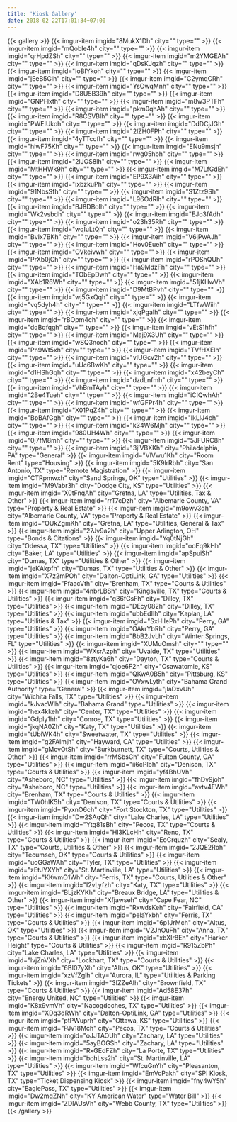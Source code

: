 ```yaml
---
title: 'Kiosk Gallery'
date: 2018-02-22T17:01:34+07:00
---
```


{{< gallery >}}
    {{< imgur-item imgid="8MukX1Dh" city="" type="" >}}
    {{< imgur-item imgid="mQoble4h" city="" type="" >}}
    {{< imgur-item imgid="qrHpdZSh" city="" type="" >}}
    {{< imgur-item imgid="m2YMGEAh" city="" type="" >}}
    {{< imgur-item imgid="qDsKJqzh" city="" type="" >}}
    {{< imgur-item imgid="IoBIYkoh" city="" type="" >}}
    {{< imgur-item imgid="jEeB5Glh" city="" type="" >}}
    {{< imgur-item imgid="C2ymqCRh" city="" type="" >}}
    {{< imgur-item imgid="YsOwqMnh" city="" type="" >}}
    {{< imgur-item imgid="D8U5B39h" city="" type="" >}}
    {{< imgur-item imgid="GNPFlxth" city="" type="" >}}
    {{< imgur-item imgid="m8w3PTFh" city="" type="" >}}
    {{< imgur-item imgid="pkm0qhAh" city="" type="" >}}
    {{< imgur-item imgid="R8CSVBIh" city="" type="" >}}
    {{< imgur-item imgid="PWEIUkoh" city="" type="" >}}
    {{< imgur-item imgid="DdDCjJGh" city="" type="" >}}
    {{< imgur-item imgid="2lZH0FPh" city="" type="" >}}
    {{< imgur-item imgid="4yTTccfh" city="" type="" >}}
    {{< imgur-item imgid="hiwF75Kh" city="" type="" >}}
    {{< imgur-item imgid="ENu9msjh" city="" type="" >}}
    {{< imgur-item imgid="rwg05hbh" city="" type="" >}}
    {{< imgur-item imgid="2lJOS8lh" city="" type="" >}}
    {{< imgur-item imgid="MtHHWk9h" city="" type="" >}}
    {{< imgur-item imgid="M7LfGdEh" city="" type="" >}}
    {{< imgur-item imgid="EP9X3Aih" city="" type="" >}}
    {{< imgur-item imgid="ixbzkuPh" city="" type="" >}}
    {{< imgur-item imgid="91NbsSfh" city="" type="" >}}
    {{< imgur-item imgid="S1Ztz9Sh" city="" type="" >}}
    {{< imgur-item imgid="L96OdRlh" city="" type="" >}}
    {{< imgur-item imgid="BJ8DBoIh" city="" type="" >}}
    {{< imgur-item imgid="Wk2vsbdh" city="" type="" >}}
    {{< imgur-item imgid="EJo3fAdh" city="" type="" >}}
    {{< imgur-item imgid="o23h35Rh" city="" type="" >}}
    {{< imgur-item imgid="wqIuLtQh" city="" type="" >}}
    {{< imgur-item imgid="BvIx7BKh" city="" type="" >}}
    {{< imgur-item imgid="V6jPwAJh" city="" type="" >}}
    {{< imgur-item imgid="Hov0Eueh" city="" type="" >}}
    {{< imgur-item imgid="OVkeivwh" city="" type="" >}}
    {{< imgur-item imgid="PrXb0jCh" city="" type="" >}}
    {{< imgur-item imgid="rPOShQUh" city="" type="" >}}
    {{< imgur-item imgid="Ha9MdzFh" city="" type="" >}}
    {{< imgur-item imgid="TObEpDwh" city="" type="" >}}
    {{< imgur-item imgid="XAb1R6Wh" city="" type="" >}}
    {{< imgur-item imgid="51jKHwVh" city="" type="" >}}
    {{< imgur-item imgid="D9MtBPvh" city="" type="" >}}
    {{< imgur-item imgid="wj5GxQqh" city="" type="" >}}
    {{< imgur-item imgid="vq5dyh4h" city="" type="" >}}
    {{< imgur-item imgid="LTfwWiih" city="" type="" >}}
    {{< imgur-item imgid="xjqPgaIh" city="" type="" >}}
    {{< imgur-item imgid="rBOpm4ch" city="" type="" >}}
    {{< imgur-item imgid="dqBqfqgh" city="" type="" >}}
    {{< imgur-item imgid="vEtS1hfh" city="" type="" >}}
    {{< imgur-item imgid="Maj9X3Uh" city="" type="" >}}
    {{< imgur-item imgid="wSQ3noch" city="" type="" >}}
    {{< imgur-item imgid="Pn9Wt5xh" city="" type="" >}}
    {{< imgur-item imgid="TVfHXElh" city="" type="" >}}
    {{< imgur-item imgid="vIUGcv2h" city="" type="" >}}
    {{< imgur-item imgid="uUc6BwKh" city="" type="" >}}
    {{< imgur-item imgid="d1HShGqh" city="" type="" >}}
    {{< imgur-item imgid="x42beyCh" city="" type="" >}}
    {{< imgur-item imgid="dzdLnfmh" city="" type="" >}}
    {{< imgur-item imgid="VhBmTAyh" city="" type="" >}}
    {{< imgur-item imgid="2Be4Tueh" city="" type="" >}}
    {{< imgur-item imgid="iCIQwhAh" city="" type="" >}}
    {{< imgur-item imgid="wfGFPr4h" city="" type="" >}}
    {{< imgur-item imgid="X01PqZ4h" city="" type="" >}}
    {{< imgur-item imgid="BpBAfGgh" city="" type="" >}}
    {{< imgur-item imgid="lkLIJ4ch" city="" type="" >}}
    {{< imgur-item imgid="k34W6Mjh" city="" type="" >}}
    {{< imgur-item imgid="980UH4Wh" city="" type="" >}}
    {{< imgur-item imgid="0j7fM8mh" city="" type="" >}}
    {{< imgur-item imgid="5JFURC8h" city="" type="" >}}
    {{< imgur-item imgid="3jlVBXKh" city="Philadelphia, PA" type="General" >}}
    {{< imgur-item imgid="VlVwu1Kh" city="Room Rent" type="Housing" >}}
    {{< imgur-item imgid="5K9lrRbh" city="San Antonio, TX" type="Remote Magistration" >}}
    {{< imgur-item imgid="CTRpmwxh" city="Sand Springs, OK" type="Utilities" >}}
    {{< imgur-item imgid="M9Vabr3h" city="Dodge City, KS" type="Utilities" >}}
    {{< imgur-item imgid="X0tFnqAh" city="Gretna, LA" type="Utilities, Tax & Other" >}}
    {{< imgur-item imgid="rrT7cDzh" city="Albemarle County, VA" type="Property & Real Estate" >}}
    {{< imgur-item imgid="m9owv3dh" city="Albemarle County, VA" type="Property & Real Estate" >}}
    {{< imgur-item imgid="OUkZgmKh" city="Gretna, LA" type="Utilities, General & Tax" >}}
    {{< imgur-item imgid="27Jv9a2h" city="Upper Arlington, OH" type="Bonds & Citations" >}}
    {{< imgur-item imgid="Yq0tNjGh" city="Odessa, TX" type="Utilities" >}}
    {{< imgur-item imgid="ooEq9kHh" city="Baker, LA" type="Utilities" >}}
    {{< imgur-item imgid="apSpuiSh" city="Dumas, TX" type="Utilities & Other" >}}
    {{< imgur-item imgid="jeKAkpfh" city="Dumas, TX" type="Utilities & Other" >}}
    {{< imgur-item imgid="X7z2mPOh" city="Dalton-OptiLink, GA" type="Utilities" >}}
    {{< imgur-item imgid="FfaacVth" city="Brenham, TX" type="Courts & Utilities" >}}
    {{< imgur-item imgid="4nbrLBSh" city="Kingsville, TX" type="Courts & Utilities" >}}
    {{< imgur-item imgid="q36fGsFh" city="Dilley, TX" type="Utilities" >}}
    {{< imgur-item imgid="DEcy082h" city="Dilley, TX" type="Utilities" >}}
    {{< imgur-item imgid="ubbEdIIh" city="Kaplan, LA" type="Utilities & Tax" >}}
    {{< imgur-item imgid="SxHIIePh" city="Perry, GA" type="Utilities" >}}
    {{< imgur-item imgid="OAkrYbRh" city="Perry, GA" type="Utilities" >}}
    {{< imgur-item imgid="BbB2JvLh" city="Winter Springs, FL" type="Utilities" >}}
    {{< imgur-item imgid="XUMuOmsh" city="" type="" >}}
    {{< imgur-item imgid="WXsrAzph" city="Uvalde, TX" type="Utilities" >}}
    {{< imgur-item imgid="8ztyKa6h" city="Dayton, TX" type="Courts & Utilities" >}}
    {{< imgur-item imgid="qjoe6F2h" city="Osawatomie, KS" type="Utilities" >}}
    {{< imgur-item imgid="QKwA0B5h" city="Pittsburg, KS" type="Utilities" >}}
    {{< imgur-item imgid="OVxwLyth" city="Bahama Grand Authority" type="General" >}}
    {{< imgur-item imgid="jIaDxvUh" city="Wichita Falls, TX" type="Utilities" >}}
    {{< imgur-item imgid="kJvacWlh" city="Bahama Grand" type="Utilities" >}}
    {{< imgur-item imgid="hex4kkeh" city="Center, TX" type="Utilities" >}}
    {{< imgur-item imgid="Gdply1hh" city="Conroe, TX" type="Utilities" >}}
    {{< imgur-item imgid="jkqNA0Zh" city="Katy, TX" type="Utilities" >}}
    {{< imgur-item imgid="tUbiWK4h" city="Sweetwater, TX" type="Utilities" >}}
    {{< imgur-item imgid="g2FAlmjh" city="Hayward, CA" type="Utilities" >}}
    {{< imgur-item imgid="gMcvOtSh" city="Burkburnett, TX" type="Courts, Utilities & Other" >}}
    {{< imgur-item imgid="rrMSbsCh" city="Fulton County, GA" type="Utilities" >}}
    {{< imgur-item imgid="ii6cPlbh" city="Denison, TX" type="Courts & Utilities" >}}
    {{< imgur-item imgid="yf4BhUVh" city="Asheboro, NC" type="Utilities" >}}
    {{< imgur-item imgid="fhDv9joh" city="Asheboro, NC" type="Utilities" >}}
    {{< imgur-item imgid="avtv4EWh" city="Brenham, TX" type="Courts & Utilities" >}}
    {{< imgur-item imgid="TW0hIK5h" city="Denison, TX" type="Courts & Utilities" >}}
    {{< imgur-item imgid="PyxnO6ch" city="Fort Stockton, TX" type="Utilities" >}}
    {{< imgur-item imgid="Dw2SAqQh" city="Lake Charles, LA" type="Utilities" >}}
    {{< imgur-item imgid="Ytg81sBh" city="Pecos, TX" type="Courts & Utilities" >}}
    {{< imgur-item imgid="Hl3KLcHh" city="Reno, TX" type="Courts & Utilities" >}}
    {{< imgur-item imgid="EoCrquzh" city="Sealy, TX" type="Courts, Utilities & Other" >}}
    {{< imgur-item imgid="2JQE2Roh" city="Tecumseh, OK" type="Courts & Utilities" >}}
    {{< imgur-item imgid="uoGGaWAh" city="Tyler, TX" type="Utilities" >}}
    {{< imgur-item imgid="zEtJYXYh" city="St. Martinville, LA" type="Utilities" >}}
    {{< imgur-item imgid="KKwmO1Wh" city="Ferris, TX" type="Courts, Utilities & Other" >}}
    {{< imgur-item imgid="I2vLyfzh" city="Katy, TX" type="Utilities" >}}
    {{< imgur-item imgid="BLjzKYKh" city="Breaux Bridge, LA" type="Utilities & Other" >}}
    {{< imgur-item imgid="Xfjawseh" city="Cape Fear, NC" type="Utilities" >}}
    {{< imgur-item imgid="RxwdsKeh" city="Fairfield, CA" type="Utilities" >}}
    {{< imgur-item imgid="pelaYxbh" city="Ferris, TX" type="Courts & Utilities" >}}
    {{< imgur-item imgid="6p1JrMch" city="Altus, OK" type="Utilities" >}}
    {{< imgur-item imgid="V2JhOuFh" city="Anna, TX" type="Courts & Utilities" >}}
    {{< imgur-item imgid="xbXIr8Eh" city="Harker Height" type="Courts & Utilities" >}}
    {{< imgur-item imgid="R915ZbPh" city="Lake Charles, LA" type="Utilities" >}}
    {{< imgur-item imgid="lvjZnVXh" city="Lockhart, TX" type="Courts & Utilities" >}}
    {{< imgur-item imgid="6BI07yXh" city="Altus, OK" type="Utilities" >}}
    {{< imgur-item imgid="xzVfZglh" city="Aurora, IL" type="Utilities & Parking Tickets" >}}
    {{< imgur-item imgid="3IZZeAlh" city="Brownfield, TX" type="Courts & Utilities" >}}
    {{< imgur-item imgid="Ad58E37h" city="Energy United, NC" type="Utilities" >}}
    {{< imgur-item imgid="K8x9vmVh" city="Nacogdoches, TX" type="Utilities" >}}
    {{< imgur-item imgid="XDq3dRWh" city="Dalton-OptiLink, GA" type="Utilities" >}}
    {{< imgur-item imgid="ptPWuprh" city="Ottawa, KS" type="Utilities" >}}
    {{< imgur-item imgid="PJv18Mch" city="Pecos, TX" type="Courts & Utilities" >}}
    {{< imgur-item imgid="oJJTAOUh" city="Zachary, LA" type="Utilities" >}}
    {{< imgur-item imgid="5ayBOGSh" city="Zachary, LA" type="Utilities" >}}
    {{< imgur-item imgid="RxGEdFZh" city="La Porte, TX" type="Utilities" >}}
    {{< imgur-item imgid="bohLss2h" city="St. Martinville, LA" type="Utilities" >}}
    {{< imgur-item imgid="WfcuGnYh" city="Pleasanton, TX" type="Utilities" >}}
    {{< imgur-item imgid="EmVcPakh" city="SPI Kiosk, TX" type="Ticket Dispensing Kiosk" >}}
    {{< imgur-item imgid="fny4wY5h" city="EaglePass, TX" type="Utilities" >}}
    {{< imgur-item imgid="Dw2mqZNh" city="KY American Water" type="Water Bill" >}}
    {{< imgur-item imgid="ZDlAUsVh" city="Webb County, TX" type="Utilities" >}}
{{< /gallery >}}